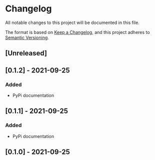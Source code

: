# Changelog

All notable changes to this project will be documented in this file.

The format is based on [Keep a Changelog](https://keepachangelog.com/en/1.0.0/), and this project adheres
to [Semantic Versioning](https://semver.org/spec/v2.0.0.html).

## [Unreleased]


## [0.1.2] - 2021-09-25
### Added 
- PyPi documentation

## [0.1.1] - 2021-09-25
### Added 
- PyPi documentation


## [0.1.0] - 2021-09-25
